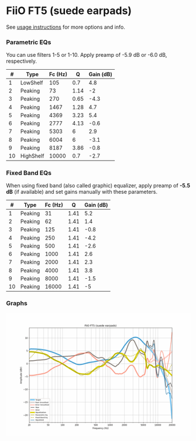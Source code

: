 # FiiO FT5 (suede earpads)
See [usage instructions](https://github.com/jaakkopasanen/AutoEq#usage) for more options and info.

### Parametric EQs
You can use filters 1-5 or 1-10. Apply preamp of -5.9 dB or -6.0 dB, respectively.

|   # | Type      |   Fc (Hz) |    Q |   Gain (dB) |
|-----|-----------|-----------|------|-------------|
|   1 | LowShelf  |       105 | 0.7  |         4.8 |
|   2 | Peaking   |        73 | 1.14 |        -2   |
|   3 | Peaking   |       270 | 0.65 |        -4.3 |
|   4 | Peaking   |      1467 | 1.28 |         4.7 |
|   5 | Peaking   |      4369 | 3.23 |         5.4 |
|   6 | Peaking   |      2777 | 4.13 |        -0.6 |
|   7 | Peaking   |      5303 | 6    |         2.9 |
|   8 | Peaking   |      6004 | 6    |        -3.1 |
|   9 | Peaking   |      8187 | 3.86 |        -0.8 |
|  10 | HighShelf |     10000 | 0.7  |        -2.7 |

### Fixed Band EQs
When using fixed band (also called graphic) equalizer, apply preamp of **-5.5 dB** (if available) and set gains manually with these parameters.

|   # | Type    |   Fc (Hz) |    Q |   Gain (dB) |
|-----|---------|-----------|------|-------------|
|   1 | Peaking |        31 | 1.41 |         5.2 |
|   2 | Peaking |        62 | 1.41 |         1.4 |
|   3 | Peaking |       125 | 1.41 |        -0.8 |
|   4 | Peaking |       250 | 1.41 |        -4.2 |
|   5 | Peaking |       500 | 1.41 |        -2.6 |
|   6 | Peaking |      1000 | 1.41 |         2.6 |
|   7 | Peaking |      2000 | 1.41 |         2.3 |
|   8 | Peaking |      4000 | 1.41 |         3.8 |
|   9 | Peaking |      8000 | 1.41 |        -1.5 |
|  10 | Peaking |     16000 | 1.41 |        -5   |

### Graphs
![](./FiiO%20FT5%20(suede%20earpads).png)
